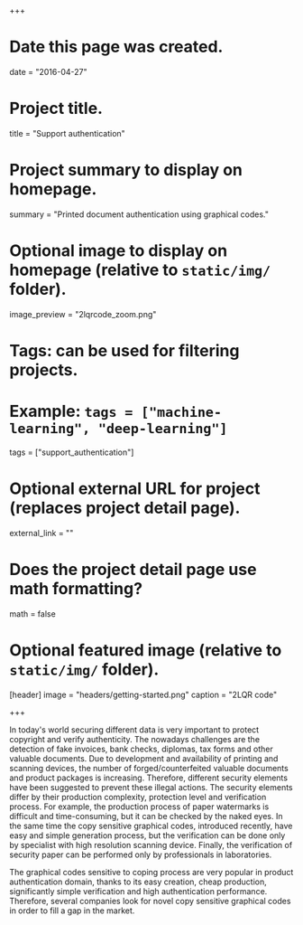 +++
# Date this page was created.
date = "2016-04-27"

# Project title.
title = "Support authentication"

# Project summary to display on homepage.
summary = "Printed document authentication using graphical codes."

# Optional image to display on homepage (relative to `static/img/` folder).
image_preview = "2lqrcode_zoom.png"

# Tags: can be used for filtering projects.
# Example: `tags = ["machine-learning", "deep-learning"]`
tags = ["support_authentication"]

# Optional external URL for project (replaces project detail page).
external_link = ""

# Does the project detail page use math formatting?
math = false

# Optional featured image (relative to `static/img/` folder).
[header]
image = "headers/getting-started.png"
caption = "2LQR code"

+++

In today's world securing different data is very important to protect copyright and verify authenticity. The nowadays challenges are the detection of fake invoices, bank checks, diplomas, tax forms and other valuable documents. 
Due to development and availability of printing and scanning devices, the number of forged/counterfeited valuable documents and product packages is increasing. 
Therefore, different security elements have been suggested to prevent these illegal actions. The security elements differ by their production complexity, protection level and verification process. 
For example, the production process of paper watermarks is difficult and time-consuming, but it can be checked by the naked eyes. 
In the same time the copy sensitive graphical codes, introduced recently, have easy and simple generation process, but the verification can be done only by specialist with high resolution scanning device. 
Finally, the verification of security paper can be performed only by professionals in laboratories.

The graphical codes sensitive to coping process are very popular in product authentication domain, thanks to its easy creation, cheap production, significantly simple verification and high authentication performance. 
Therefore, several companies look for novel copy sensitive graphical codes in order to fill a gap in the market.